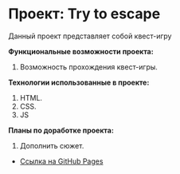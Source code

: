 # **Проект: Try to escape**

Данный проект представляет собой квест-игру

**Функциональные возможности проекта:**
1. Возможность прохождения квест-игры.

**Технологии использованные в проекте:**
1. HTML.
2. CSS.
3. JS

**Планы по доработке проекта:**
1. Дополнить сюжет.

* [Ссылка на GitHub Pages](https://hedgehogscodes.github.io/try-to-escape/)
